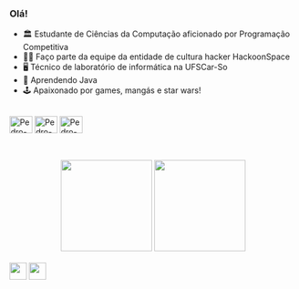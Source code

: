 ### Olá! 

- 🏛  Estudante de Ciências da Computação aficionado por Programação Competitiva
- 👨‍💻 Faço parte da equipe da entidade de cultura hacker HackoonSpace
- 🖥 Técnico de laboratório de informática na UFSCar-So
- 🌱 Aprendendo Java
- 🕹 Apaixonado por games, mangás e star wars!

<div style="display: inline_block"><br>
  <img align="center" alt="Pedro-c" height="30" width="40" src="https://cdn.jsdelivr.net/gh/devicons/devicon/icons/c/c-original.svg">
  <img align="center" alt="Pedro-cplusplus" height="30" width="40" src="https://cdn.jsdelivr.net/gh/devicons/devicon/icons/cplusplus/cplusplus-original.svg">
  <img align="center" alt="Pedro-figma" height="30" width="40" src="https://cdn.jsdelivr.net/gh/devicons/devicon/icons/figma/figma-original.svg">
</div>

##

<br>
<div align="center">
  <img height="160em" src="https://github-readme-stats.vercel.app/api?username=pedrohaas&show_icons=true&theme=dark&border_radius=20">
  <img height="160em" src="https://github-readme-stats.vercel.app/api/top-langs/?username=pedrohaas&layout=compact&theme=dark&border_radius=20">
</div>
<br>
<div>
  <a href="https://www.linkedin.com/in/opedroalves/" target="_blank"><img height="30em" src="https://img.shields.io/badge/-LinkedIn-%230077B5?style=for-the-badge&logo=linkedin&logoColor=white" target="_blank"></a>
  <a href="https://www.instagram.com/opedro.haas/" target="_blank"><img height="30em" src="https://img.shields.io/badge/-Instagram-%23E4405F?style=for-the-badge&logo=instagram&logoColor=white" target="_blank"></a>
</div>



